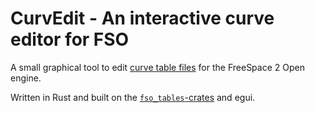 # CurvEdit - An interactive curve editor for FSO

A small graphical tool to edit [curve table files](https://wiki.hard-light.net/index.php/Curves.tbl) for the FreeSpace 2 Open engine.

Written in Rust and built on the [``fso_tables``-crates](https://github.com/BMagnu/fso-tables-rust) and egui.
